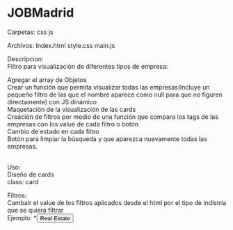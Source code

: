 # JOBMadrid

Carpetas:
css
js

Archivos:
Index.html
style.css
main.js


Descripcion:<br>
Filtro para visualización de diferentes tipos de empresa:<br>

Agregar el array de Objetos<br>
Crear un función que permita visualizar todas las empresas(Incluye un pequeño filtro de las que el nombre aparece como null para que no figuren directamente) con JS dinámico<br>
Maquetación de la visualización de las cards<br>
Creación de filtros por medio de una función que compara los tags de las empresas con los valué de cada filtro o botón<br>
Cambio de estado en cada filtro<br>
Botón para limpiar la búsqueda y que aparezca nuevamente todas las empresas.<br><br>


Uso:<br>
Diseño de cards<br>
class: card<br>

Filtros:<br>
Cambair el value de los filtros aplicados desde el html por el tipo de indistria que se quiera filtrar <br>
Ejemplo: **<input type="submit" value="Real Estate" class="filter search" id="realState" >*
